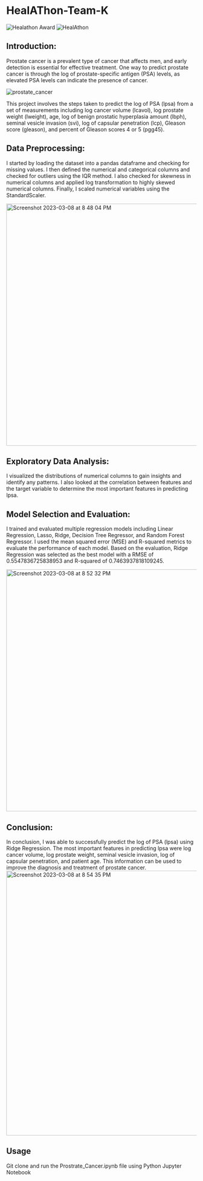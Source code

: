 # HealAThon-Team-K
![Healathon Award](https://user-images.githubusercontent.com/111196709/228958734-85033741-0e75-4862-911d-90e58eec6ce3.jpeg)
![HealAthon](https://user-images.githubusercontent.com/111196709/224006178-b3ddebbf-b87e-48b3-9edd-8489d68d30d8.jpeg)

## Introduction: 

Prostate cancer is a prevalent type of cancer that affects men, and early detection is essential for effective treatment.
One way to predict prostate cancer is through the log of prostate-specific antigen (PSA) levels, as elevated PSA levels can indicate the presence of cancer. 

![prostate_cancer](https://user-images.githubusercontent.com/111196709/223775929-1f16162e-3d85-400b-af25-c087984b4fac.jpeg)

This project involves the steps taken to predict the log of PSA (lpsa) from a set of measurements including log cancer volume (lcavol), log prostate weight (lweight), age, log of benign prostatic hyperplasia amount (lbph), seminal vesicle invasion (svi), log of capsular penetration (lcp), Gleason score (gleason), and percent of Gleason scores 4 or 5 (pgg45). 

## Data Preprocessing: 

I started by loading the dataset into a pandas dataframe and checking for missing values. I then defined the numerical and categorical columns and checked for outliers using the IQR method. I also checked for skewness in numerical columns and applied log transformation to highly skewed numerical columns. Finally, I scaled numerical variables using the StandardScaler. 

<img width="640" alt="Screenshot 2023-03-08 at 8 48 04 PM" src="https://user-images.githubusercontent.com/111196709/223776591-42e83869-e2c3-42c5-8a83-4f741607df3f.png">

 
## Exploratory Data Analysis: 

I visualized the distributions of numerical columns to gain insights and identify any patterns. I also looked at the correlation between features and the target variable to determine the most important features in predicting lpsa. 

## Model Selection and Evaluation: 

I trained and evaluated multiple regression models including Linear Regression, Lasso, Ridge, Decision Tree Regressor, and Random Forest Regressor. I used the mean squared error (MSE) and R-squared metrics to evaluate the performance of each model. Based on the evaluation, Ridge Regression was selected as the best model with a RMSE of 0.5547836725838953 and R-squared of 0.7463937818109245.

<img width="640" alt="Screenshot 2023-03-08 at 8 52 32 PM" src="https://user-images.githubusercontent.com/111196709/223777463-0c772d54-092f-473a-962b-da46a98c88af.png">

## Conclusion: 

In conclusion, I was able to successfully predict the log of PSA (lpsa) using Ridge Regression. The most important features in predicting lpsa were log cancer volume, log prostate weight, seminal vesicle invasion, log of capsular penetration, and patient age. This information can be used to improve the diagnosis and treatment of prostate cancer. 
<img width="700" alt="Screenshot 2023-03-08 at 8 54 35 PM" src="https://user-images.githubusercontent.com/111196709/223777885-7be1b185-4582-4db3-9d8a-723c1e0cb76b.png">


## Usage
Git clone and run the Prostrate_Cancer.ipynb file using Python Jupyter Notebook
